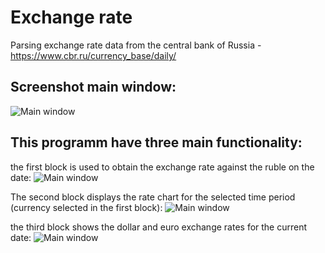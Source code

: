 # Exchange rate
Parsing exchange rate data from the central bank of Russia - https://www.cbr.ru/currency_base/daily/
## Screenshot main window:
![Main window](https://github.com/therealpanda98/Exchange-rate/blob/master/Screenshots/screenshot_main_programm.PNG)

## This programm have three main functionality:
the first block is used to obtain the exchange rate against the ruble on the date:
![Main window](https://github.com/therealpanda98/Exchange-rate/blob/master/Screenshots/1_block.PNG)

The second block displays the rate chart for the selected time period (currency selected in the first block):
![Main window](https://github.com/therealpanda98/Exchange-rate/blob/master/Screenshots/2_block.png)

the third block shows the dollar and euro exchange rates for the current date:
![Main window](https://github.com/therealpanda98/Exchange-rate/blob/master/Screenshots/3_block.PNG)
